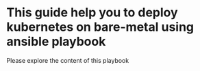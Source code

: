 # This guide help you to deploy kubernetes on bare-metal using ansible playbook
Please explore the content of this playbook
